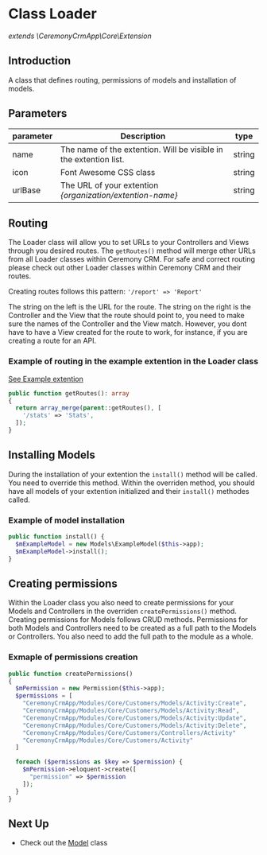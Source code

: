 # Class Loader

_extends \CeremonyCrmApp\Core\Extension_

## Introduction

A class that defines routing, permissions of models and installation of models.

## Parameters

| parameter | Description                                                       | type   |
| --------- | ----------------------------------------------------------------- | ------ |
| name      | The name of the extention. Will be visible in the extention list. | string |
| icon      | Font Awesome CSS class                                            | string |
| urlBase   | The URL of your extention _{organization/extention-name}_         | string |

## Routing

The Loader class will allow you to set URLs to your Controllers and Views through you desired routes.
The `getRoutes()` method will merge other URLs from all Loader classes within Ceremony CRM. For safe and correct routing please check out other Loader classes within Ceremony CRM and their routes.

Creating routes follows this pattern:
`'/report' => 'Report'`

The string on the left is the URL for the route. The string on the right is the Controller and the View that the route should point to, you need to make sure the names of the Controller and the View match. However, you dont have to have a View created for the route to work, for instance, if you are creating a route for an API.

### Example of routing in the example extention in the Loader class

[See Example extention](https://github.com/wai-blue/crmn-ext-hello-world)

```php
public function getRoutes(): array
{
  return array_merge(parent::getRoutes(), [
    '/stats' => 'Stats',
  ]);
}
```

## Installing Models

During the installation of your extention the ```install()``` method will be called. You need to override this method. Within the overriden method, you should have all models of your extention initialized and their ```install()``` methodes called.

### Example of model installation

```php
public function install() {
  $mExampleModel = new Models\ExampleModel($this->app);
  $mExampleModel->install();
}
```

## Creating permissions

Within the Loader class you also need to create permissions for your Models and Controllers in the overriden ```createPermissions()``` method.
Creating permissions for Models follows CRUD methods.
Permissions for both Models and Controllers need to be created as a full path to the Models or Controllers.
You also need to add the full path to the module as a whole.

### Exmaple of permissions creation
```php
public function createPermissions()
{
  $mPermission = new Permission($this->app);
  $permissions = [
    "CeremonyCrmApp/Modules/Core/Customers/Models/Activity:Create",
    "CeremonyCrmApp/Modules/Core/Customers/Models/Activity:Read",
    "CeremonyCrmApp/Modules/Core/Customers/Models/Activity:Update",
    "CeremonyCrmApp/Modules/Core/Customers/Models/Activity:Delete",
    "CeremonyCrmApp/Modules/Core/Customers/Controllers/Activity"
    "CeremonyCrmApp/Modules/Core/Customers/Activity"
  ]

  foreach ($permissions as $key => $permission) {
    $mPermission->eloquent->create([
      "permission" => $permission
    ]);
  }
}
```
## Next Up

- Check out the [Model](model.md) class
